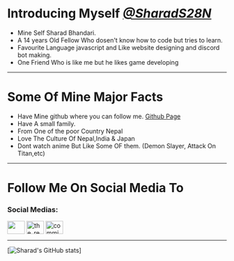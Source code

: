# Introducing Myself *[@SharadS28N](https://github.com/SharadS28N)*

* Mine Self Sharad Bhandari. 
* A 14 years Old Fellow Who dosen't know how to code but tries to learn.
* Favourite Language javascript and Like website designing and discord bot making.
* One Friend Who is like me but he likes game developing
______________________________________________
# Some Of Mine Major Facts

* Have Mine github where you can follow me. [Github Page](https://github.com/SharadS28N)
* Have A small family.
* From One of the poor Country Nepal
* Love The Culture Of Nepal,India & Japan
* Dont watch anime But Like Some OF them. (Demon Slayer, Attack On Titan,etc)
______________________________________________
# Follow Me On Social Media To
<h3 align="left">Social Medias:</h3>
<p align="left">
<a href="https://twitter.com/" target="blank"><img align="center" src="https://raw.githubusercontent.com/rahuldkjain/github-profile-readme-generator/master/src/images/icons/Social/twitter.svg" alt="" height="30" width="40" /></a>
<a href="https://instagram.com/fumetsu_kemono" target="blank"><img align="center" src="https://raw.githubusercontent.com/rahuldkjain/github-profile-readme-generator/master/src/images/icons/Social/instagram.svg" alt="the_real_mystiq" height="30" width="40" /></a>
<a href="commingsoon" target="blank"><img align="center" src="https://raw.githubusercontent.com/rahuldkjain/github-profile-readme-generator/master/src/images/icons/Social/discord.svg" alt="commingsoon" height="30" width="40" /></a>
</p>

______________________________________________
[![Sharad's GitHub stats](https://github-readme-stats.vercel.app/api?username=SharadS28N)]
